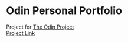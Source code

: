 # Odin Personal Portfolio

Project for [The Odin Project](https://www.theodinproject.com/)
<br />
[Project Link](https://www.theodinproject.com/lessons/advanced-html-and-css-personal-portfolio)
